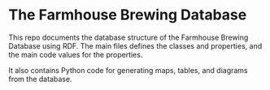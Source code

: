 
# The Farmhouse Brewing Database

This repo documents the database structure of the Farmhouse Brewing
Database using RDF. The main files defines the classes and properties,
and the main code values for the properties.

It also contains Python code for generating maps, tables, and diagrams
from the database.
